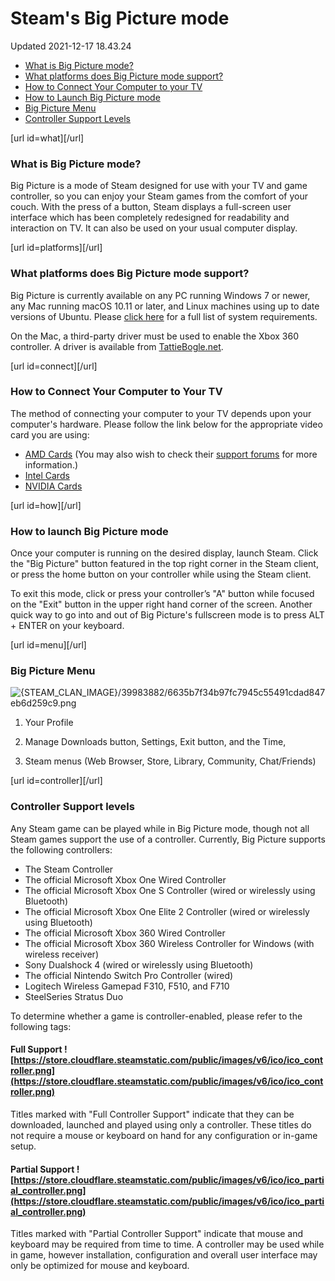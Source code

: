 # Steam's Big Picture mode
Updated 2021-12-17 18.43.24


* [What is Big Picture mode?](#what)
* [What platforms does Big Picture mode support?](#platforms)
* [How to Connect Your Computer to your TV](#connect)
* [How to Launch Big Picture mode](#how)
* [Big Picture Menu](#menu)
* [Controller Support Levels](#controller)

  
  
[url id=what][/url]  
###  **What is Big Picture mode?**
Big Picture is a mode of Steam designed for use with your TV and game controller, so you can enjoy your Steam games from the comfort of your couch. With the press of a button, Steam displays a full-screen user interface which has been completely redesigned for readability and interaction on TV. It can also be used on your usual computer display.  
  
[url id=platforms][/url]  
  
### **What platforms does Big Picture mode support?**
Big Picture is currently available on any PC running Windows 7 or newer, any Mac running macOS 10.11 or later, and Linux machines using up to date versions of Ubuntu. Please [click here](http://store.steampowered.com/bigpicture) for a full list of system requirements.  
  
On the Mac, a third-party driver must be used to enable the Xbox 360 controller. A driver is available from [TattieBogle.net](http://tattiebogle.net/index.php/ProjectRoot/Xbox360Controller/OsxDriver).  
  
[url id=connect][/url]  
  
### **How to Connect Your Computer to Your TV**
The method of connecting your computer to your TV depends upon your computer's hardware. Please follow the link below for the appropriate video card you are using:  

* [AMD Cards](https://www.amd.com/en/support/contact) (You may also wish to check their [support forums](https://community.amd.com/t5/support-forums/ct-p/supprtforums) for more information.)
* [Intel Cards](https://www.intel.com/content/www/us/en/support.html)
* [NVIDIA Cards](http://nvidia.custhelp.com/app/answers/detail/a_id/2593/session/L3RpbWUvMTM1NDczMTM3My9zaWQvX2Vsc2dfY2w%3D)

  
  
[url id=how][/url]  
  
### **How to launch Big Picture mode**
Once your computer is running on the desired display, launch Steam. Click the "Big Picture" button featured in the top right corner in the Steam client, or press the home button on your controller while using the Steam client.  
  
To exit this mode, click or press your controller’s "A" button while focused on the "Exit" button in the upper right hand corner of the screen. Another quick way to go into and out of Big Picture's fullscreen mode is to press ALT + ENTER on your keyboard.  
  
[url id=menu][/url]  
  
### **Big Picture Menu**
    
![{STEAM_CLAN_IMAGE}/39983882/6635b7f34b97fc7945c55491cdad847eb6d259c9.png]({STEAM_CLAN_IMAGE}/39983882/6635b7f34b97fc7945c55491cdad847eb6d259c9.png)  
  
1. Your Profile  
  
2. Manage Downloads button, Settings, Exit button, and the Time,  
  
3. Steam menus (Web Browser, Store, Library, Community, Chat/Friends)  
  
[url id=controller][/url]  
  
### **Controller Support levels**
Any Steam game can be played while in Big Picture mode, though not all Steam games support the use of a controller. Currently, Big Picture supports the following controllers:  

*  The Steam Controller
*  The official Microsoft Xbox One Wired Controller
*  The official Microsoft Xbox One S Controller (wired or wirelessly using Bluetooth)
*  The official Microsoft Xbox One Elite 2 Controller (wired or wirelessly using Bluetooth)
*  The official Microsoft Xbox 360 Wired Controller
*  The official Microsoft Xbox 360 Wireless Controller for Windows (with wireless receiver)
*  Sony Dualshock 4 (wired or wirelessly using Bluetooth)
*  The official Nintendo Switch Pro Controller (wired)
*  Logitech Wireless Gamepad F310, F510, and F710
*  SteelSeries Stratus Duo

  
To determine whether a game is controller-enabled, please refer to the following tags:  
  
#### Full Support ![https://store.cloudflare.steamstatic.com/public/images/v6/ico/ico_controller.png](https://store.cloudflare.steamstatic.com/public/images/v6/ico/ico_controller.png)
Titles marked with "Full Controller Support" indicate that they can be downloaded, launched and played using only a controller.  These titles do not require a mouse or keyboard on hand for any configuration or in-game setup.  
  
#### Partial Support ![https://store.cloudflare.steamstatic.com/public/images/v6/ico/ico_partial_controller.png](https://store.cloudflare.steamstatic.com/public/images/v6/ico/ico_partial_controller.png)
Titles marked with "Partial Controller Support" indicate that mouse and keyboard may be required from time to time.  A controller may be used while in game, however installation,  configuration and overall user interface may only be optimized for mouse and keyboard.  
  

